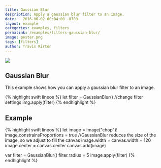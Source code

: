 ```yaml
---
title: Gaussian Blur
description: Apply a gaussian blur filter to an image.
date:   2016-06-02 00:04:00 -0700
layout: example
categories: examples, filters
permalink: /examples/filters-gaussian-blur/
image: poster.png
tags: [filters]
author: Travis Kirton
---
```

![](gaussian-blur.png)

## Gaussian Blur
This example shows how you can apply a gaussian blur filter to an image.

{% highlight swift lineos %}
let filter = GaussianBlur()
//change filter settings
img.apply(filter)
{% endhighlight %}

## Example
{% highlight swift lineos %}
let image = Image("chop")!
image.constrainsProportions = true
//GaussianBlur reduces the size of the image, so we adjust to fill the canvas
image.width = canvas.width + 120
image.center = canvas.center
canvas.add(image)

var filter = GaussianBlur()
filter.radius = 5
image.apply(filter)
{% endhighlight %}
